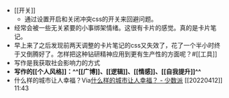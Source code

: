 - [[开关]]
    - 通过设置开启和关闭冲突css的开关来回避问题。
- 经常会被一些无关紧要的小事绑架情绪。这很有卡片的感觉。真的是卡片笔记。
- 早上来了之后发现前两天调整的卡片笔记的css又失效了，花了一个半小时终于又倒腾好了。怎样把这种钻研精神应用到更有生产性的方面呢？#[[工具]] 
- 写作是我获取社会影响力的方式
- **写作的[[个人风格]]：^^[[广博]]、[[逻辑]]、[[情感]]、[[自我提升]]^^**
- 什么样的城市让人幸福？Via[什么样的城市让人幸福？ - 少数派](https://sspai.com/post/72543) [[20220412]] 11:43
